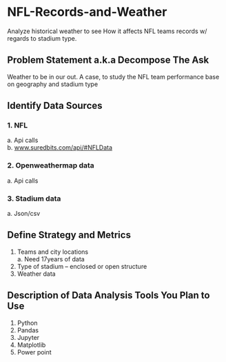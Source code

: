 # NFL-Records-and-Weather
Analyze historical weather to see How it affects NFL teams records w/ regards to stadium type.

## Problem Statement a.k.a Decompose The Ask
Weather to be in our out. A case, to study the NFL team performance base on geography and stadium type

## Identify Data Sources
### 1.	NFL	
a.	Api calls  
b.	www.suredbits.com/api/#NFLData
### 2.	Openweathermap data
a.	Api calls
### 3.	Stadium data
a.	Json/csv

## Define Strategy and Metrics
1.	Teams and city locations  
a.	Need 17years of data
2.	Type of stadium – enclosed or open structure
3.	Weather data

## Description of Data Analysis Tools You Plan to Use
1.	Python
2.	Pandas
3.	Jupyter
4.	Matplotlib
5.	Power point 


